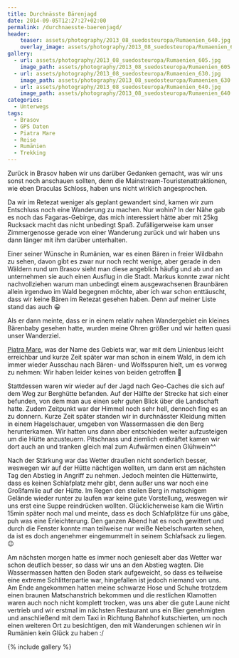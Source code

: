 ```yaml
---
title: Durchnässte Bärenjagd
date: 2014-09-05T12:27:27+02:00
permalink: /durchnaesste-baerenjagd/
header:
    teaser: assets/photography/2013_08_suedosteuropa/Rumaenien_640.jpg
    overlay_image: assets/photography/2013_08_suedosteuropa/Rumaenien_640.jpg
gallery:
  - url: assets/photography/2013_08_suedosteuropa/Rumaenien_605.jpg
    image_path: assets/photography/2013_08_suedosteuropa/Rumaenien_605.jpg
  - url: assets/photography/2013_08_suedosteuropa/Rumaenien_630.jpg
    image_path: assets/photography/2013_08_suedosteuropa/Rumaenien_630.jpg
  - url: assets/photography/2013_08_suedosteuropa/Rumaenien_640.jpg
    image_path: assets/photography/2013_08_suedosteuropa/Rumaenien_640.jpg
categories:
  - Unterwegs
tags:
  - Brasov
  - GPS Daten
  - Piatra Mare
  - Reise
  - Rumänien
  - Trekking
---
```


Zurück in Brasov haben wir uns darüber Gedanken gemacht, was wir uns sonst noch anschauen sollten, 
denn die Mainstream-Touristenattraktionen, wie eben Draculas Schloss, haben uns nicht wirklich angesprochen.

Da wir im Retezat weniger als geplant gewandert sind, kamen wir zum Entschluss noch eine Wanderung zu machen. Nur wohin? 
In der Nähe gab es noch das Fagaras-Gebirge, das mich interessiert hätte aber mit 25kg Rucksack macht das nicht unbedingt Spaß. 
Zufälligerweise kam unser Zimmergenosse gerade von einer Wanderung zurück und wir haben uns dann länger mit ihm darüber unterhalten.

Einer seiner Wünsche in Rumänien, war es einen Bären in freier Wildbahn zu sehen, davon gibt es zwar nur noch recht wenige, 
aber gerade in den Wäldern rund um Brasov sieht man diese angeblich häufig und ab und an unternehmen sie auch einen Ausflug in die Stadt. 
Markus konnte zwar nicht nachvollziehen warum man unbedingt einem ausgewachsenen Braunbären allein irgendwo im Wald begegnen möchte, 
aber ich war schon enttäuscht, dass wir keine Bären im Retezat gesehen haben. Denn auf meiner Liste stand das auch 😀

Als er dann meinte, dass er in einem relativ nahen Wandergebiet ein kleines Bärenbaby gesehen hatte, 
wurden meine Ohren größer und wir hatten quasi unser Wanderziel.

[Piatra Mare](http://de.wikipedia.org/wiki/Piatra-Mare-Gebirge), was der Name des Gebiets war, 
war mit dem Linienbus leicht erreichbar und kurze Zeit später war man schon in einem Wald, 
in dem ich immer wieder Ausschau nach Bären- und Wolfsspuren hielt, um es vorweg zu nehmen: Wir haben leider keines von beiden getroffen 🙁

Stattdessen waren wir wieder auf der Jagd nach Geo-Caches die sich auf dem Weg zur Berghütte befanden. 
Auf der Hälfte der Strecke hat sich einer befunden, von dem man aus einen sehr guten Blick über die Landschaft hatte. 
Zudem Zeitpunkt war der Himmel noch sehr hell, dennoch fing es an zu donnern. Kurze Zeit später standen wir in 
durchnässter Kleidung mitten in einem Hagelschauer, umgeben von Wassermassen die den Berg herunterkamen. 
Wir hatten uns dann aber entschieden weiter aufzusteigen um die Hütte anzusteuern. 
Pitschnass und ziemlich entkräftet kamen wir dort auch an und tranken gleich mal zum Aufwärmen einen Glühwein^^

Nach der Stärkung war das Wetter draußen nicht sonderlich besser, weswegen wir auf der Hütte nächtigen wollten, 
um dann erst am nächsten Tag den Abstieg in Angriff zu nehmen. Jedoch meinten die Hüttenwirte, 
dass es keinen Schlafplatz mehr gibt, denn außer uns war noch eine Großfamilie auf der Hütte. 
Im Regen den steilen Berg in matschigem Gelände wieder runter zu laufen war keine gute Vorstellung, 
weswegen wir uns erst eine Suppe reindrücken wollten. Glücklicherweise kam die Wirtin 15min später noch mal und meinte, 
dass es doch Schlafplätze für uns gäbe, puh was eine Erleichterung. Den ganzen Abend hat es noch gewittert 
und durch die Fenster konnte man teilweise nur weiße Nebelschwarten sehen, da ist es doch angenehmer eingemummelt in seinem Schlafsack zu liegen. 😉

Am nächsten morgen hatte es immer noch genieselt aber das Wetter war schon deutlich besser, 
so dass wir uns an den Abstieg wagten. Die Wassermassen hatten den Boden stark aufgeweicht, 
so dass es teilweise eine extreme Schlitterpartie war, hingefallen ist jedoch niemand von uns. 
Am Ende angekommen hatten meine schwarze Hose und Schuhe trotzdem einen braunen Matschanstrich bekommen 
und die restlichen Klamotten waren auch noch nicht komplett trocken, was uns aber die gute Laune nicht vertrieb 
und wir erstmal im nächsten Restaurant uns ein Bier genehmigten und anschließend mit dem Taxi in Richtung Bahnhof kutschierten, 
um noch einen weiteren Ort zu besichtigen, den mit Wanderungen schienen wir in Rumänien kein Glück zu haben :/

{% include gallery %}